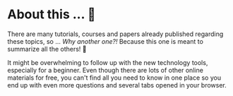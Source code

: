 # About this ... :dizzy: 

There are many tutorials, courses and papers already published regarding these topics, so ... _Why another one?!_ Because this one is meant to summarize all the others! :tada: 

It might be overwhelming to follow up with the new technology tools, especially for a beginner. Even though there are lots of other online materials for free, you can't find all you need to know in one place so you end up with even more questions and several tabs opened in your browser.


